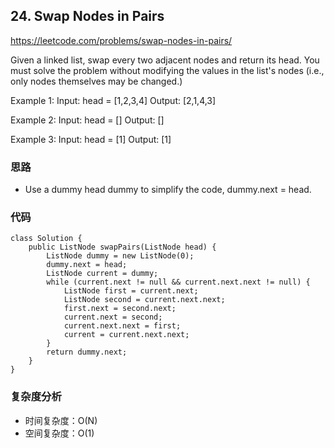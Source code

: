 ## 24. Swap Nodes in Pairs
https://leetcode.com/problems/swap-nodes-in-pairs/


Given a linked list, swap every two adjacent nodes and return its head. You must solve the problem without modifying the values in the list's nodes (i.e., only nodes themselves may be changed.)

Example 1:
Input: head = [1,2,3,4]
Output: [2,1,4,3]

Example 2:
Input: head = []
Output: []

Example 3:
Input: head = [1]
Output: [1]
 

### 思路
- Use a dummy head dummy to simplify the code, dummy.next = head.


### 代码
```
class Solution {
    public ListNode swapPairs(ListNode head) {
        ListNode dummy = new ListNode(0);
        dummy.next = head;
        ListNode current = dummy;
        while (current.next != null && current.next.next != null) {
            ListNode first = current.next;
            ListNode second = current.next.next;
            first.next = second.next;
            current.next = second;
            current.next.next = first;
            current = current.next.next;
        }
        return dummy.next;
    }
}
```

### 复杂度分析
- 时间复杂度：O(N)
- 空间复杂度：O(1)
